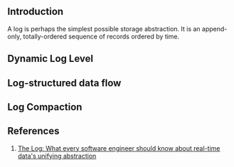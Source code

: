 ## Introduction

A log is perhaps the simplest possible storage abstraction. It is an append-only, totally-ordered sequence of records ordered by time.

## Dynamic Log Level


## Log-structured data flow

## Log Compaction

## References

1. [The Log: What every software engineer should know about real-time data's unifying abstraction](https://engineering.linkedin.com/distributed-systems/log-what-every-software-engineer-should-know-about-real-time-datas-unifying)